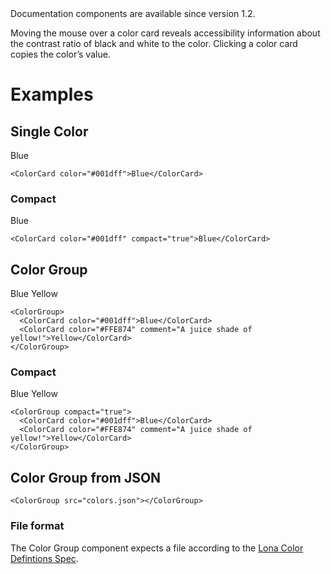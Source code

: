 <Banner title="Version Feature">
  Documentation components are available since version 1.2.
</Banner>

Moving the mouse over a color card reveals accessibility information about the contrast ratio of black and white to the color. Clicking a color card copies the color’s value.

# Examples

## Single Color

<ColorCard color="#001dff">Blue</ColorCard>

```
<ColorCard color="#001dff">Blue</ColorCard>
```

### Compact

<ColorCard color="#001dff" compact="true">Blue</ColorCard>

```
<ColorCard color="#001dff" compact="true">Blue</ColorCard>
```

## Color Group

<ColorGroup>
  <ColorCard color="#001dff">Blue</ColorCard>
  <ColorCard color="#FFE874" comment="A juice shade of yellow!">Yellow</ColorCard>
</ColorGroup>

```
<ColorGroup>
  <ColorCard color="#001dff">Blue</ColorCard>
  <ColorCard color="#FFE874" comment="A juice shade of yellow!">Yellow</ColorCard>
</ColorGroup>
```

### Compact

<ColorGroup compact="true">
  <ColorCard color="#001dff">Blue</ColorCard>
  <ColorCard color="#FFE874">Yellow</ColorCard>
</ColorGroup>

```
<ColorGroup compact="true">
  <ColorCard color="#001dff">Blue</ColorCard>
  <ColorCard color="#FFE874" comment="A juice shade of yellow!">Yellow</ColorCard>
</ColorGroup>
```

## Color Group from JSON

<ColorGroup src="colors.json"></ColorGroup>

```
<ColorGroup src="colors.json"></ColorGroup>
```

### File format

The Color Group component expects a file according to the [Lona Color Defintions Spec](https://github.com/airbnb/Lona/blob/master/docs/file-formats/colors.md).

<CodeBlock title="colors.json" src="colors.json"></CodeBlock>
